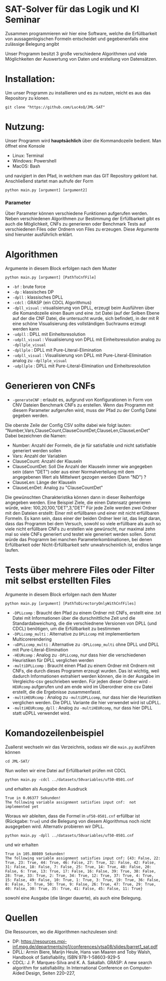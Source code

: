 # SAT-Solver für das Logik und KI Seminar

Zusammen programmieren wir hier eine Software, welche die Erfüllbarkeit von aussagenlogischen Formeln entscheidet und gegebenenfalls eine zulässige Belegung angibt

Unser Programm besitzt 3 große verschiedene Algorithmen und viele Möglichkeiten der Auswertung von Daten und erstellung von Datensätzen.

# Installation:

Um unser Programm zu installieren und es zu nutzen, reicht es aus das Repository zu klonen.

```
git clone "https://github.com/Luc4sQ/JML-SAT"
```


# Nutzung:

Unser Programm wird **hauptsächlich** über die Kommandozeile bedient. Man öffnet eine Konsole

- Linux: Terminal
- Windows: Powershell
- MacOS: Bash

und navigiert in den Pfad, in welchem man das GIT Repository geklont hat. Anschließend startet man aufrufe der Form

```
python main.py [argument] [argument2]
```

### Parameter

Über Parameter können verschiedene Funktionen aufgerufen werden. Neben verschiedenen Algorithmen zur Bestimmung der Erfüllbarkeit gibt es auch die Möglichkeit, CNFs zu generieren oder Benchmark Tests auf verschiedenen Files oder Ordnern von Files zu erzeugen. Diese Argumente sind hierunter ausführlich erklärt.

# Algorithmen

Argumente in diesem Block erfolgen nach dem Muster

```
python main.py [argument] [PathToCnfFile]
```

- `-bf` : brute force
- `-dp` : klassisches DP 
- `-dpll` : klassisches DPLL 
- `-cdcl` : GRASP (ein CDCL Algorithmus)
- `-dpll_visual` : visualisierung von DPLL, erzeugt beim Ausführen über die Komandozeile einen Baum und eine .txt Datei (auf der Selben Ebene auf der die CNF Datei, die untersucht wurde, sich befindet), in der mit R eine schöne Visualisierung des vollständigen Suchraums erzeugt werden kann
- `-udpll` : DPLL mit Einheitsresolution
- `-udpll_visual` : Visualisierung von DPLL mit Einheitsresolution analog zu `-dpllple_visual`
- `-dpllple` : DPLL mit Pure-Literal-Elimination
- `-udpll_visual` : Visualisierung von DPLL mit Pure-Literal-Elimination analog zu `-dpllple_visual`
- `-udpllple` : DPLL mit Pure-Literal-Elimination und Einheitsresolution

# Generieren von CNFs
- `-generateCNF` : erlaubt es, aufgrund von Konfigurationen in Form von CNV Dateien Benchmark CNFs zu erstellen. Wenn das Programm mit diesem Parameter aufgerufen wird, muss der Pfad zu der Config Datei gegeben werden. 

Die oberste Zeile der Config CSV sollte dabei wie folgt lauten: 
"Number,Vars,ClauseCount,ClauseCountDet,ClauseLen,ClauseLenDet"
Dabei bezeichnen die Namen:
- Number: Anzahl der Formeln, die je für satisfiable und nicht satisfiable generiert werden sollen
- Vars: Anzahl der Variablen
- ClauseCount: Anzahl der Klauseln
- ClauseCountDet: Soll Die Anzahl der Klauseln immer wie angegeben sein (dann "DET") oder aus einer Normalverteilung mit dem angegebenen Wert als Mittelwert gezogen werden (Dann "ND") ?
- ClauseLen: Länge der Klauseln
- ClauseLenDet: Analog zu "ClauseCountDet"

Die gewünschten Charakteristika können dann in dieser Reihenfolge angegeben werden. Eine Beispiel Ziele, die einen Datensatz generieren würde, wäre:
100,20,100,"DET",3,"DET"
Für jede Zeile werden zwei Ordner mit den Dateien erstellt: Einer mit erfüllbaren und einer mit nicht erfüllbaren Formeln.
Es kann sein, dass einer der beiden Ordner leer ist, das liegt daran, dass das Programm bei dem Versuch, sowohl so viele erfüllbare als auch so viele nicht erfüllbare CNFs zu erstellen wie gewünscht, nur maximal zehn mal so viele CNFs generiert und testet wie generiert werden sollen. Sonst würde das Programm bei manchen Parameterkombinationen, bei denen Erfüllbarkeit oder Nicht-Erfüllbarkeit sehr unwahrscheinlich ist, endlos lange laufen.

# Tests über mehrere Files oder Filter mit selbst erstellten Files

Argumente in diesem Block erfolgen nach dem Muster

```
python main.py [argument] [PathToDirectoryOnlyWithCnfFiles]
```

- `-DPLLcomp` : Braucht den Pfad zu einem Ordner mit CNFs, erstellt eine .txt Datei mit Informationen über die durschnittliche Zeit und die Standardabweichung, die die verschiednene Versionen von DPLL (und CDCL) benötigen, um die Erfüllbarkeit zu bestimmen
- `-DPLLcomp_multi` : Alternative zu `DPLLcomp` mit implementiertem Multicorerendering
- `-uDPLLcomp_multi` : Alternative zu `-DPLLcomp_multi` ohne DPLL und DPLL mit Pure-Literal-Elimination
- `-HEURcomp` : Analog zu `-DPLLcomp`, nur dass hier die verschiedenen Heuristiken für DPLL verglichen werden
- `-multiDPLLcomp` : Braucht einen Pfad zu einem Ordner mit Ordnern mit CNFs, die durch dieses Programm erzeugt wurden. Das ist wichtig, weil dadurch Informationen extrahiert werden können, die in der Ausgabe im Vergleichs-csv geschrieben werden. Für jeden dieser Ordner wird `-HEURcomp` aufgerufen und am ende wird im Überordner eine csv Datei erstellt, die die Ergebnisse zusammenfasst.
- `-multiHEURcomp` : Analog zu `-multiDPLLcomp`, nur dass hier die Heuristiken verglichen werden. Die DPLL Variante die hier verwendet wird ist uDPLL.
- `-multiHEURcomp_dpll` : Analog zu `-multiHEURcomp`, nur dass hier DPLL statt uDPLL verwendet wird.

# Komandozeilenbeispiel

Zuallerst wechseln wir das Verzeichnis, sodass wir die `main.py` ausführen können

```
cd JML-SAT/
```

Nun wollen wir eine Datei auf Erfüllbarkeit prüfen mit CDCL

```
python main.py -cdcl ../datasets/50variables/uf50-0501.cnf
```

und erhalten als Ausgabe den Ausdruck

```
True in 0.06377 Sekunden! 
The following variable assignment satisfies input cnf:  not implemented yet
```

Woraus wir ableiten, dass die Formel in `uf50-0501.cnf` erfüllbar ist (Rückgabe: `True`) und die Belegung von diesem Algorithmus noch nicht ausgegeben wird. Alternativ probieren wir DPLL.

```
python main.py -dpll ../datasets/50variables/uf50-0501.cnf
```

und wir erhalten

```
True in 105.88089 Sekunden! 
The following variable assignment satisfies input cnf: {43: False, 22: True, 23: True, 44: True, 46: False, 27: True, 32: False, 42: False, 31: False, 18: False, 7: False, 25: True, 14: True, 48: False, 20: False, 6: True, 13: True, 17: False, 16: False, 39: True, 38: False, 28: True, 33: True, 2: True, 34: True, 12: True, 37: True, 4: True, 15: False, 49: False, 10: True, 1: True, 3: True, 19: True, 36: False, 8: False, 5: True, 50: True, 9: False, 26: True, 47: True, 29: True, 40: False, 30: True, 35: True, 41: False, 45: False, 11: True}
```

sowohl eine Ausgabe (die länger dauerte), als auch eine Belegung.

# Quellen

Die Ressourcen, wo die Algorithmen nachzulesen sind:

- DP: https://resources.mpi-inf.mpg.de/departments/rg1/conferences/vtsa08/slides/barret1_sat.pdf
- DPLL: Armin Biere, Marijn Heule, Hans van Maaren and Toby Walsh, Handbook of Satisfiability,  ISBN 978-1-58603-929-5
- CDCL: J. P. Marques-Silva and K. A. Sakallah. GRASP: A new search algorithm
for satisfiability. In International Conference on Computer-
Aided Design, Seiten 220–227,